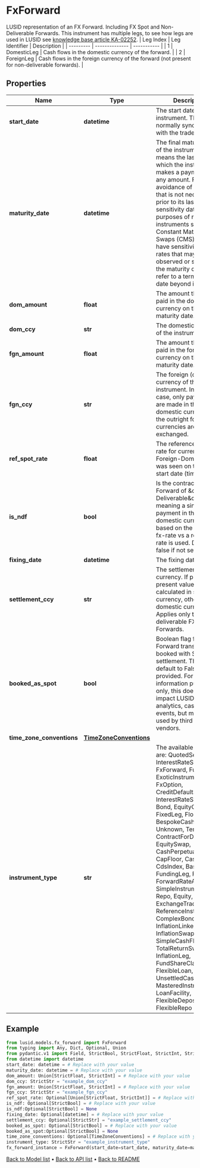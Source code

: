 # FxForward

LUSID representation of an FX Forward.  Including FX Spot and Non-Deliverable Forwards.                This instrument has multiple legs, to see how legs are used in LUSID see [knowledge base article KA-02252](https://support.lusid.com/knowledgebase/article/KA-02252).                | Leg Index | Leg Identifier | Description |  | --------- | -------------- | ----------- |  | 1 | DomesticLeg | Cash flows in the domestic currency of the forward. |  | 2 | ForeignLeg | Cash flows in the foreign currency of the forward (not present for non-deliverable forwards). |
## Properties
Name | Type | Description | Notes
------------ | ------------- | ------------- | -------------
**start_date** | **datetime** | The start date of the instrument. This is normally synonymous with the trade-date. | 
**maturity_date** | **datetime** | The final maturity date of the instrument. This means the last date on which the instruments makes a payment of any amount.  For the avoidance of doubt, that is not necessarily prior to its last sensitivity date for the purposes of risk; e.g. instruments such as  Constant Maturity Swaps (CMS) often have sensitivities to rates that may well be observed or set prior to the maturity date, but refer to a termination date beyond it. | 
**dom_amount** | **float** | The amount that is to be paid in the domestic currency on the maturity date. | 
**dom_ccy** | **str** | The domestic currency of the instrument. | 
**fgn_amount** | **float** | The amount that is to be paid in the foreign currency on the maturity date. | 
**fgn_ccy** | **str** | The foreign (other) currency of the instrument. In the NDF case, only payments are made in the domestic currency.  For the outright forward, currencies are exchanged. | 
**ref_spot_rate** | **float** | The reference Fx Spot rate for currency pair Foreign-Domestic that was seen on the trade start date (time). | [optional] 
**is_ndf** | **bool** | Is the contract an Fx-Forward of \&quot;Non-Deliverable\&quot; type, meaning a single payment in the domestic currency based on the change in fx-rate vs  a reference rate is used.  Defaults to false if not set. | [optional] 
**fixing_date** | **datetime** | The fixing date. | [optional] 
**settlement_ccy** | **str** | The settlement currency.  If provided, present value will be calculated in settlement currency, otherwise the domestic currency. Applies only to non-deliverable FX Forwards. | [optional] 
**booked_as_spot** | **bool** | Boolean flag for FX Forward transactions booked with Spot settlement. This will default to False if not provided.  For information purposes only, this does not impact LUSID valuation, analytics, cashflows or events, but may be used by third party vendors. | [optional] 
**time_zone_conventions** | [**TimeZoneConventions**](TimeZoneConventions.md) |  | [optional] 
**instrument_type** | **str** | The available values are: QuotedSecurity, InterestRateSwap, FxForward, Future, ExoticInstrument, FxOption, CreditDefaultSwap, InterestRateSwaption, Bond, EquityOption, FixedLeg, FloatingLeg, BespokeCashFlowsLeg, Unknown, TermDeposit, ContractForDifference, EquitySwap, CashPerpetual, CapFloor, CashSettled, CdsIndex, Basket, FundingLeg, FxSwap, ForwardRateAgreement, SimpleInstrument, Repo, Equity, ExchangeTradedOption, ReferenceInstrument, ComplexBond, InflationLinkedBond, InflationSwap, SimpleCashFlowLoan, TotalReturnSwap, InflationLeg, FundShareClass, FlexibleLoan, UnsettledCash, Cash, MasteredInstrument, LoanFacility, FlexibleDeposit, FlexibleRepo | 
## Example

```python
from lusid.models.fx_forward import FxForward
from typing import Any, Dict, Optional, Union
from pydantic.v1 import Field, StrictBool, StrictFloat, StrictInt, StrictStr, validator
from datetime import datetime
start_date: datetime = # Replace with your value
maturity_date: datetime = # Replace with your value
dom_amount: Union[StrictFloat, StrictInt] = # Replace with your value
dom_ccy: StrictStr = "example_dom_ccy"
fgn_amount: Union[StrictFloat, StrictInt] = # Replace with your value
fgn_ccy: StrictStr = "example_fgn_ccy"
ref_spot_rate: Optional[Union[StrictFloat, StrictInt]] = # Replace with your value
is_ndf: Optional[StrictBool] = # Replace with your value
is_ndf:Optional[StrictBool] = None
fixing_date: Optional[datetime] = # Replace with your value
settlement_ccy: Optional[StrictStr] = "example_settlement_ccy"
booked_as_spot: Optional[StrictBool] = # Replace with your value
booked_as_spot:Optional[StrictBool] = None
time_zone_conventions: Optional[TimeZoneConventions] = # Replace with your value
instrument_type: StrictStr = "example_instrument_type"
fx_forward_instance = FxForward(start_date=start_date, maturity_date=maturity_date, dom_amount=dom_amount, dom_ccy=dom_ccy, fgn_amount=fgn_amount, fgn_ccy=fgn_ccy, ref_spot_rate=ref_spot_rate, is_ndf=is_ndf, fixing_date=fixing_date, settlement_ccy=settlement_ccy, booked_as_spot=booked_as_spot, time_zone_conventions=time_zone_conventions, instrument_type=instrument_type)

```

[Back to Model list](../README.md#documentation-for-models) &#8226; [Back to API list](../README.md#documentation-for-api-endpoints) &#8226; [Back to README](../README.md)

